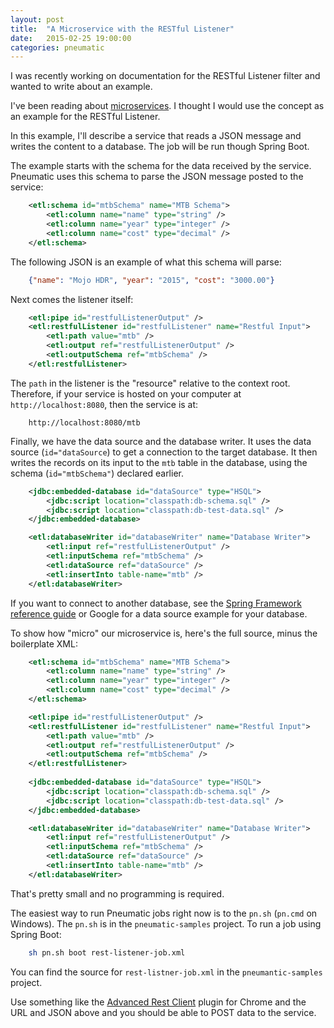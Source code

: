 ```yaml
---
layout: post
title:  "A Microservice with the RESTful Listener"
date:   2015-02-25 19:00:00
categories: pneumatic
---
```


I was recently working on documentation for the RESTful Listener filter and wanted to write about an example.

I've been reading about [microservices](http://martinfowler.com/articles/microservices.html). I thought I would use the concept as an example for the RESTful Listener.

In this example, I'll describe a service that reads a JSON message and writes the content to a database. The job will be run though Spring Boot.

The example starts with the schema for the data received by the service. Pneumatic uses this schema to parse the JSON message posted to the service:

```XML
	<etl:schema id="mtbSchema" name="MTB Schema">
		<etl:column name="name" type="string" />
		<etl:column name="year" type="integer" />
		<etl:column name="cost" type="decimal" />
	</etl:schema>
```

The following JSON is an example of what this schema will parse:

```JSON
	{"name": "Mojo HDR", "year": "2015", "cost": "3000.00"}
```

Next comes the listener itself:

```XML
	<etl:pipe id="restfulListenerOutput" />
	<etl:restfulListener id="restfulListener" name="Restful Input">
		<etl:path value="mtb" />
		<etl:output ref="restfulListenerOutput" />
		<etl:outputSchema ref="mtbSchema" />
	</etl:restfulListener>
```

The `path` in the listener is the "resource" relative to the context root. Therefore, if your service is hosted on your computer at `http://localhost:8080`, then the service is at:

```
	http://localhost:8080/mtb
```

Finally, we have the data source and the database writer. It uses the data source (`id="dataSource`) to get a connection to the target database. It then writes the records on its input to the `mtb` table in the database, using the schema (`id="mtbSchema"`) declared earlier.

```xml
	<jdbc:embedded-database id="dataSource" type="HSQL">
		<jdbc:script location="classpath:db-schema.sql" />
		<jdbc:script location="classpath:db-test-data.sql" />
	</jdbc:embedded-database>

	<etl:databaseWriter id="databaseWriter" name="Database Writer">
		<etl:input ref="restfulListenerOutput" />
		<etl:inputSchema ref="mtbSchema" />
		<etl:dataSource ref="dataSource" />
		<etl:insertInto table-name="mtb" />
	</etl:databaseWriter>
```

If you want to connect to another database, see the [Spring Framework reference guide](http://docs.spring.io/spring/docs/current/spring-framework-reference/html/jdbc.html#jdbc-connections) or Google for a data source example for your database.

To show how "micro" our microservice is, here's the full source, minus the boilerplate XML:

```XML
	<etl:schema id="mtbSchema" name="MTB Schema">
		<etl:column name="name" type="string" />
		<etl:column name="year" type="integer" />
		<etl:column name="cost" type="decimal" />
	</etl:schema>

	<etl:pipe id="restfulListenerOutput" />
	<etl:restfulListener id="restfulListener" name="Restful Input">
		<etl:path value="mtb" />
		<etl:output ref="restfulListenerOutput" />
		<etl:outputSchema ref="mtbSchema" />
	</etl:restfulListener>
        
	<jdbc:embedded-database id="dataSource" type="HSQL">
		<jdbc:script location="classpath:db-schema.sql" />
		<jdbc:script location="classpath:db-test-data.sql" />
	</jdbc:embedded-database>

	<etl:databaseWriter id="databaseWriter" name="Database Writer">
		<etl:input ref="restfulListenerOutput" />
		<etl:inputSchema ref="mtbSchema" />
		<etl:dataSource ref="dataSource" />
		<etl:insertInto table-name="mtb" />
	</etl:databaseWriter>
```

That's pretty small and no programming is required.

The easiest way to run Pneumatic jobs right now is to the `pn.sh` (`pn.cmd` on Windows). The `pn.sh` is in the `pneumatic-samples` project. To run a job using Spring Boot:

```sh
	sh pn.sh boot rest-listener-job.xml
```

You can find the source for `rest-listner-job.xml` in the `pneumantic-samples` project.

Use something like the [Advanced Rest Client](https://chrome.google.com/webstore/detail/advanced-rest-client/hgmloofddffdnphfgcellkdfbfbjeloo) plugin for Chrome and the URL and JSON above and you should be able to POST data to the service.

